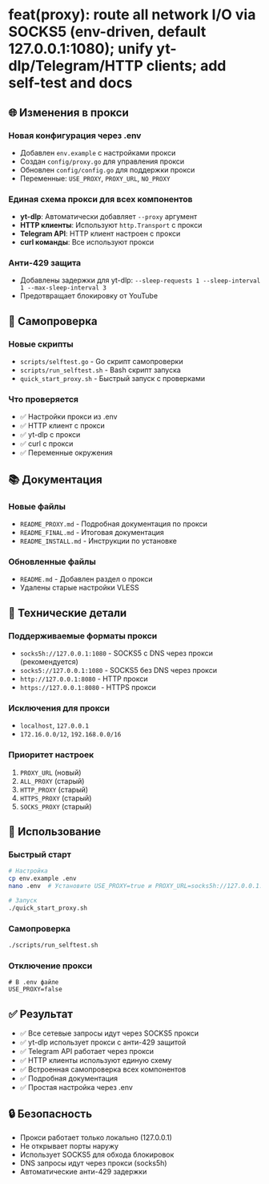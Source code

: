# feat(proxy): route all network I/O via SOCKS5 (env-driven, default 127.0.0.1:1080); unify yt-dlp/Telegram/HTTP clients; add self-test and docs

## 🌐 Изменения в прокси

### Новая конфигурация через .env
- Добавлен `env.example` с настройками прокси
- Создан `config/proxy.go` для управления прокси
- Обновлен `config/config.go` для поддержки прокси
- Переменные: `USE_PROXY`, `PROXY_URL`, `NO_PROXY`

### Единая схема прокси для всех компонентов
- **yt-dlp**: Автоматически добавляет `--proxy` аргумент
- **HTTP клиенты**: Используют `http.Transport` с прокси
- **Telegram API**: HTTP клиент настроен с прокси
- **curl команды**: Все используют прокси

### Анти-429 защита
- Добавлены задержки для yt-dlp: `--sleep-requests 1 --sleep-interval 1 --max-sleep-interval 3`
- Предотвращает блокировку от YouTube

## 🧪 Самопроверка

### Новые скрипты
- `scripts/selftest.go` - Go скрипт самопроверки
- `scripts/run_selftest.sh` - Bash скрипт запуска
- `quick_start_proxy.sh` - Быстрый запуск с проверками

### Что проверяется
- ✅ Настройки прокси из .env
- ✅ HTTP клиент с прокси
- ✅ yt-dlp с прокси
- ✅ curl с прокси
- ✅ Переменные окружения

## 📚 Документация

### Новые файлы
- `README_PROXY.md` - Подробная документация по прокси
- `README_FINAL.md` - Итоговая документация
- `README_INSTALL.md` - Инструкции по установке

### Обновленные файлы
- `README.md` - Добавлен раздел о прокси
- Удалены старые настройки VLESS

## 🔧 Технические детали

### Поддерживаемые форматы прокси
- `socks5h://127.0.0.1:1080` - SOCKS5 с DNS через прокси (рекомендуется)
- `socks5://127.0.0.1:1080` - SOCKS5 без DNS через прокси
- `http://127.0.0.1:8080` - HTTP прокси
- `https://127.0.0.1:8080` - HTTPS прокси

### Исключения для прокси
- `localhost`, `127.0.0.1`
- `172.16.0.0/12`, `192.168.0.0/16`

### Приоритет настроек
1. `PROXY_URL` (новый)
2. `ALL_PROXY` (старый)
3. `HTTP_PROXY` (старый)
4. `HTTPS_PROXY` (старый)
5. `SOCKS_PROXY` (старый)

## 🚀 Использование

### Быстрый старт
```bash
# Настройка
cp env.example .env
nano .env  # Установите USE_PROXY=true и PROXY_URL=socks5h://127.0.0.1:1080

# Запуск
./quick_start_proxy.sh
```

### Самопроверка
```bash
./scripts/run_selftest.sh
```

### Отключение прокси
```env
# В .env файле
USE_PROXY=false
```

## ✅ Результат

- ✅ Все сетевые запросы идут через SOCKS5 прокси
- ✅ yt-dlp использует прокси с анти-429 защитой
- ✅ Telegram API работает через прокси
- ✅ HTTP клиенты используют единую схему
- ✅ Встроенная самопроверка всех компонентов
- ✅ Подробная документация
- ✅ Простая настройка через .env

## 🔒 Безопасность

- Прокси работает только локально (127.0.0.1)
- Не открывает порты наружу
- Использует SOCKS5 для обхода блокировок
- DNS запросы идут через прокси (socks5h)
- Автоматические анти-429 задержки

